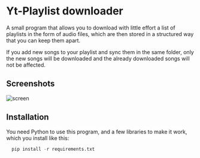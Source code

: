 
# Yt-Playlist downloader

A small program that allows you to download with little effort a list of playlists in the form of audio files, 
which are then stored in a structured way that you can keep them apart.

If you add new songs to your playlist and sync them in the same folder, only the new songs will be downloaded and the already downloaded songs will not be affected.

## Screenshots


![screen](https://user-images.githubusercontent.com/94797838/197366301-9e59cfaa-8fb3-46e1-8a34-78cc72333c88.PNG)


## Installation

You need Python to use this program, and a few libraries to make it work, which you install like this:

```python
  pip install -r requirements.txt
```
    
